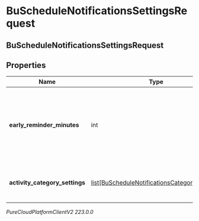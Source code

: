 # BuScheduleNotificationsSettingsRequest

## BuScheduleNotificationsSettingsRequest

## Properties

|Name | Type | Description | Notes|
|------------ | ------------- | ------------- | -------------|
| **early_reminder_minutes** | int | The number of minutes prior to the scheduled event to display an early reminder notification | [optional] |
| **activity_category_settings** | [list[BuScheduleNotificationsCategorySettings]](BuScheduleNotificationsCategorySettings) | List of activity category notification settings | [optional] |



_PureCloudPlatformClientV2 223.0.0_
